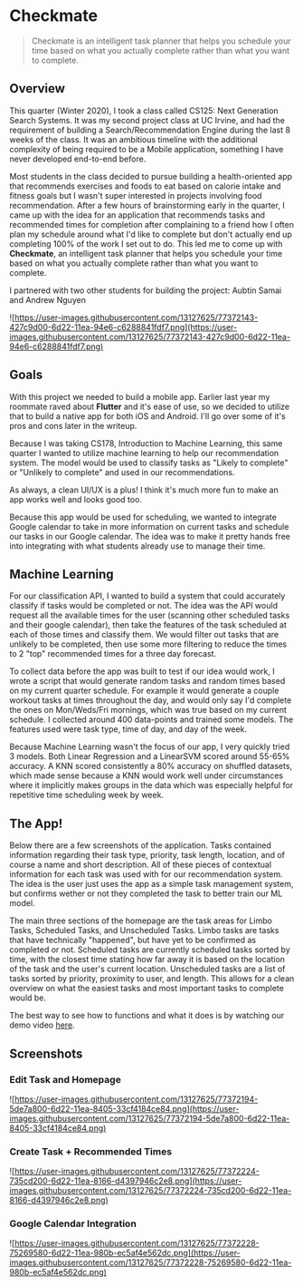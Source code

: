 # Checkmate

> Checkmate is an intelligent task planner that helps you schedule your time based on what you actually complete rather than what you want to complete.

## Overview

This quarter (Winter 2020), I took a class called CS125: Next Generation Search Systems. It was my second project class at UC Irvine, and had the requirement of building a Search/Recommendation Engine during the last 8 weeks of the class. It was an ambitious timeline with the additional complexity of being required to be a Mobile application, something I have never developed end-to-end before.

Most students in the class decided to pursue building a health-oriented app that recommends exercises and foods to eat based on calorie intake and fitness goals but I wasn't super interested in projects involving food recommendation. After a few hours of brainstorming early in the quarter, I came up with the idea for an application that recommends tasks and recommended times for completion after complaining to a friend how I often plan my schedule around what I'd like to complete but don't actually end up completing 100% of the work I set out to do. This led me to come up with **Checkmate**, an intelligent task planner that helps you schedule your time based on what you actually complete rather than what you want to complete.

I partnered with two other students for building the project: Aubtin Samai and Andrew Nguyen

![https://user-images.githubusercontent.com/13127625/77372143-427c9d00-6d22-11ea-94e6-c6288841fdf7.png](https://user-images.githubusercontent.com/13127625/77372143-427c9d00-6d22-11ea-94e6-c6288841fdf7.png)

## Goals

With this project we needed to build a mobile app. Earlier last year my roommate raved about **Flutter** and it's ease of use, so we decided to utilize that to build a native app for both iOS and Android. I'll go over some of it's pros and cons later in the writeup.

Because I was taking CS178, Introduction to Machine Learning, this same quarter I wanted to utilize machine learning to help our recommendation system. The model would be used to classify tasks as "Likely to complete" or "Unlikely to complete" and used in our recommendations.

As always, a clean UI/UX is a plus! I think it's much more fun to make an app works well and looks good too.

Because this app would be used for scheduling, we wanted to integrate Google calendar to take in more information on current tasks and schedule our tasks in our Google calendar. The idea was to make it pretty hands free into integrating with what students already use to manage their time.

## Machine Learning

For our classification API, I wanted to build a system that could accurately classify if tasks would be completed or not. The idea was the API would request all the available times for the user (scanning other scheduled tasks and their google calendar), then take the features of the task scheduled at each of those times and classify them. We would filter out tasks that are unlikely to be completed, then use some more filtering to reduce the times to 2 "top" recommended times for a three day forecast.

To collect data before the app was built to test if our idea would work, I wrote a script that would generate random tasks and random times based on my current quarter schedule. For example it would generate a couple workout tasks at times throughout the day, and would only say I'd complete the ones on Mon/Weds/Fri mornings, which was true based on my current schedule. I collected around 400 data-points and trained some models. The features used were task type, time of day, and day of the week.

Because Machine Learning wasn't the focus of our app, I very quickly tried 3 models. Both Linear Regression and a LinearSVM scored around 55-65% accuracy. A KNN scored consistently a 80% accuracy on shuffled datasets, which made sense because a KNN would work well under circumstances where it implicitly makes groups in the data which was especially helpful for repetitive time scheduling week by week. 

## The App!

Below there are a few screenshots of the application. Tasks contained information regarding their task type, priority, task length, location, and of course a name and short description. All of these pieces of contextual information for each task was used with for our recommendation system. The idea is the user just uses the app as a simple task management system, but confirms wether or not they completed the task to better train our ML model.

The main three sections of the homepage are the task areas for Limbo Tasks, Scheduled Tasks, and Unscheduled Tasks. Limbo tasks are tasks that have technically "happened", but have yet to be confirmed as completed or not. Scheduled tasks are currently scheduled tasks sorted by time, with the closest time stating how far away it is based on the location of the task and the user's current location. Unscheduled tasks are a list of tasks sorted by priority, proximity to user, and length. This allows for a clean overview on what the easiest tasks and most important tasks to complete would be.

The best way to see how to functions and what it does is by watching our demo video [here](https://www.youtube.com/watch?v=Mt7tbNEvJaQ&t=111s).

## Screenshots

### Edit Task and Homepage

![https://user-images.githubusercontent.com/13127625/77372194-5de7a800-6d22-11ea-8405-33cf4184ce84.png](https://user-images.githubusercontent.com/13127625/77372194-5de7a800-6d22-11ea-8405-33cf4184ce84.png)

### Create Task + Recommended Times

![https://user-images.githubusercontent.com/13127625/77372224-735cd200-6d22-11ea-8166-d4397946c2e8.png](https://user-images.githubusercontent.com/13127625/77372224-735cd200-6d22-11ea-8166-d4397946c2e8.png)

### Google Calendar Integration

![https://user-images.githubusercontent.com/13127625/77372228-75269580-6d22-11ea-980b-ec5af4e562dc.png](https://user-images.githubusercontent.com/13127625/77372228-75269580-6d22-11ea-980b-ec5af4e562dc.png)
